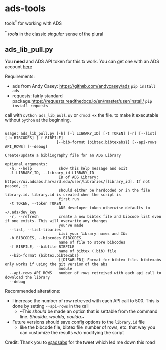 # ads-tools
tools<sup>*</sup> for working with ADS

<sup>*</sup> _tool**s**_ in the classic _singular_ sense of the plural




## ads_lib_pull.py
You **need** and ADS API token for this to work. You can get one with an ADS account [here](https://ui.adsabs.harvard.edu/user/settings/token)

Requirements:
 - ads from Andy Casey: https://github.com/andycasey/ads `pip install ads`
 - requests: fairly standard package.https://requests.readthedocs.io/en/master/user/install/  `pip install requests`
 
call with `python ads_lib_pull.py`
or `chmod +x` the file, to make it executable without `python` at the beginning. 

```

usage: ads_lib_pull.py [-h] [-l LIBRARY_ID] [-t TOKEN] [-r] [--list] [-b BIBCODES] [-f BIBFILE]
                       [--bib-format {bibtex,bibtexabs}] [--api-rows API_ROWS] [--debug]

Create/update a bibliography file for an ADS Library

optional arguments:
  -h, --help            show this help message and exit
  -l LIBRARY_ID, --library_id LIBRARY_ID
                        ID of ADS Library: https://ui.adsabs.harvard.edu/user/libraries/[library_id]. If not passed, it
                        should either be hardcoded or in the file library.id. library.id is created when the script is
                        first run
  -t TOKEN, --token TOKEN
                        ADS developer token otherwise defaults to ~/.ads/dev_key
  -r, --refresh         create a new bibtex file and bibcode list even if one exists. This will overwrite any changes
                        you've made
  --list, --list-libaries
                        List your library names and IDs
  -b BIBCODES, --bibcodes BIBCODES
                        name of file to store bibcodes
  -f BIBFILE, --bibfile BIBFILE
                        name of bibtex (.bib) file
  --bib-format {bibtex,bibtexabs}
                        [[DISABLED]] Format for bibtex file. bibtexabs only works if using the git version of the abs
                        module
  --api-rows API_ROWS   number of rows retreived with each api call to download the library
  --debug

```

Recommended alterations:
 - I increase the number of row retreived with each API call to 500. This is done by setting `--api-rows` in the call
   - ~This *should* be made an option that is settable from the command line. *Shoulda, woulda, coulda*.~
 - Future versions should save config options to the `library.id` file
   - like the bibcode file, bibtex file, number of rows, etc. that way you can customize the results w/o modifying the script


Credit: Thank you to [@adsabs](https://twitter.com/adsabs/status/1334569272778035207) for the tweet which led me down this road
 
